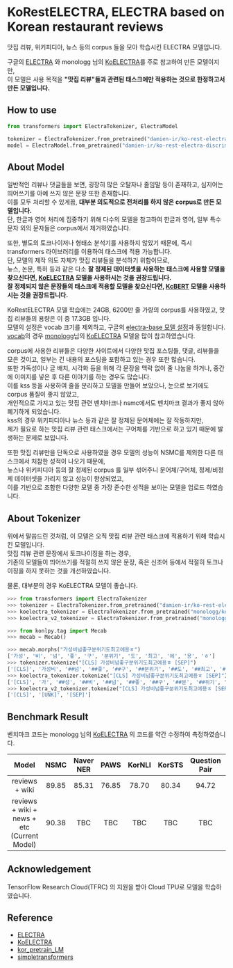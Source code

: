 # KoRestELECTRA, ELECTRA based on Korean restaurant reviews
맛집 리뷰, 위키피디아, 뉴스 등의 corpus 들을 모아 학습시킨 ELECTRA 모델입니다.

구글의 [ELECTRA](https://github.com/google-research/electra) 와 monologg 님의 [KoELECTRA](https://github.com/monologg/KoELECTRA)를 주로 참고하여 만든 모델이지만,<br>
이 모델은 사용 목적을 **"맛집 리뷰"들과 관련된 태스크에만 적용하는 것으로 한정하고서 만든 모델입니다.**<br>

## How to use
```python
from transformers import ElectraTokenizer, ElectraModel

tokenizer = ElectraTokenizer.from_pretrained("damien-ir/ko-rest-electra-discriminator")
model = ElectraModel.from_pretrained("damien-ir/ko-rest-electra-discriminator")
```

## About Model
일반적인 리뷰나 댓글들을 보면, 굉장히 많은 오탈자나 줄임말 등이 존재하고, 심지어는 띄어쓰기를 아예 쓰지 않은 문장 또한 존재합니다.<br>
이를 모두 처리할 수 있게끔, **대부분 의도적으로 전처리를 하지 않은 corpus로 만든 모델입니다.**<br>
단, 한글과 영어 처리에 집중하기 위해 다수의 모델을 참고하여 한글과 영어, 일부 특수문자 외의 문자들은 corpus에서 제거하였습니다.

또한, 별도의 토크나이저나 형태소 분석기를 사용하지 않았기 때문에, 즉시 transformers 라이브러리를 이용하여 태스크에 적용 가능합니다.<br>
단, 모델의 제작 의도 자체가 맛집 리뷰들을 분석하기 위함이므로,<br>
뉴스, 논문, 특허 등과 같은 다소 **잘 정제된 데이터셋을 사용하는 태스크에 사용할 모델을 찾으신다면, [KoELECTRA](https://github.com/monologg/KoELECTRA) 모델을 사용하시는 것을 권장드립니다.**<br>
**잘 정제되지 않은 문장들의 태스크에 적용할 모델을 찾으신다면, [KcBERT](https://github.com/Beomi/KcBERT) 모델을 사용하시는 것을 권장드립니다.**

KoRestELECTRA 모델 학습에는 24GB, 6200만 줄 가량의 corpus를 사용하였고, 맛집 리뷰들의 용량은 이 중 17.3GB 입니다.<br>
모델의 설정은 vocab 크기를 제외하고, 구글의 [electra-base 모델 설정](https://s3.amazonaws.com/models.huggingface.co/bert/google/electra-base-discriminator/config.json)과 동일합니다.<br>
[vocab](https://cdn.huggingface.co/damien-ir/ko-rest-electra-discriminator/vocab.txt)의 경우 [monologg](https://github.com/monologg)님의 [KoELECTRA](https://github.com/monologg/KoELECTRA) 모델을 많이 참고하였습니다.

corpus에 사용한 리뷰들은 다양한 사이트에서 다양한 맛집 포스팅들, 댓글, 리뷰들을 모은 것이고, 일부는 긴 내용의 포스팅을 포함하고 있는 경우 또한 많습니다.<br>
또한 가독성이나 글 배치, 시각화 등을 위해 각 문장을 맥락 없이 줄 나눔을 하거나, 중간에 이미지를 넣은 후 다른 이야기를 하는 경우도 많습니다.<br>
이를 kss 등을 사용하여 줄을 분리하고 모델을 만들어 보았으나, 눈으로 보기에도 corpus 품질이 좋지 않았고,<br>
개인적으로 가지고 있는 맛집 관련 벤치마크나 nsmc에서도 벤치마크 결과가 좋지 않아 폐기하게 되었습니다.<br>
kss의 경우 위키피디아나 뉴스 등과 같은 잘 정제된 문어체에는 잘 작동하지만,<br>
제가 필요로 하는 맛집 리뷰 관련 태스크에서는 구어체를 기반으로 하고 있기 때문에 발생하는 문제로 보입니다.

또한 맛집 리뷰만을 단독으로 사용하였을 경우 모델의 성능이 NSMC를 제외한 다른 태스크에서 처참한 성적이 나오기 때문에,<br>
뉴스나 위키피디아 등의 잘 정제된 corpus 를 일부 섞어주니 문어체/구어체, 정제/비정제 데이터셋을 가리지 않고 성능이 향상되었고,<br>
이를 기반으로 조합한 다양한 모델 중 가장 준수한 성적을 보이는 모델을 업로드 하였습니다.

## About Tokenizer
위에서 말씀드린 것처럼, 이 모델은 오직 맛집 리뷰 관련 태스크에 적용하기 위해 학습시킨 모델입니다.<br>
맛집 리뷰 관련 문장에서 토크나이징을 하는 경우,<br>
기존의 모델들이 띄어쓰기를 적절히 쓰지 않은 문장, 혹은 신조어 등에서 적절히 토크나이징을 하지 못하는 것을 개선하였습니다.

물론, 대부분의 경우 KoELECTRA 모델이 좋습니다.

```python
>>> from transformers import ElectraTokenizer
>>> tokenizer = ElectraTokenizer.from_pretrained("damien-ir/ko-rest-electra-discriminator")
>>> koelectra_tokenizer = ElectraTokenizer.from_pretrained("monologg/koelectra-base-discriminator")
>>> koelectra_v2_tokenizer = ElectraTokenizer.from_pretrained("monologg/koelectra-base-v2-discriminator")

>>> from konlpy.tag import Mecab
>>> mecab = Mecab()

>>> mecab.morphs("가성비넘좋구분위기도최고에용ㅎ")
['가성', '비', '넘', '좋', '구', '분위기', '도', '최고', '에', '용', 'ㅎ']
>>> tokenizer.tokenize("[CLS] 가성비넘좋구분위기도최고에용ㅎ [SEP]")
['[CLS]', '가성비', '##넘', '##좋', '##구', '##분위기', '##도', '##최고', '##에용', '##ㅎ', '[SEP]']
>>> koelectra_tokenizer.tokenize("[CLS] 가성비넘좋구분위기도최고에용ㅎ [SEP]")
['[CLS]', '가', '##성', '##비', '##넘', '##좋', '##구', '##분', '##위기', '##도', '##최', '##고에', '##용', '##ㅎ', '[SEP]']
>>> koelectra_v2_tokenizer.tokenize("[CLS] 가성비넘좋구분위기도최고에용ㅎ [SEP]")
['[CLS]', '[UNK]', '[SEP]']
```

## Benchmark Result
벤치마크 코드는 monologg 님의 [KoELECTRA](https://github.com/monologg/KoELECTRA/tree/master/finetune) 의 코드를 약간 수정하여 측정하였습니다.

| Model | NSMC | Naver NER | PAWS | KorNLI | KorSTS | Question Pair | KorQuad |
|:---:|:---:|:---:|:---:|:---:|:---:|:---:|:---:|
| reviews + wiki | 89.85 | 85.31 | 76.85 | 78.70 | 80.34 | 94.72  | 64.09 / 87.98 |
| reviews + wiki + news + etc<br>(Current Model) | 90.38 | TBC | TBC | TBC | TBC | TBC | TBC |

## Acknowledgement
TensorFlow Research Cloud(TFRC) 의 지원을 받아 Cloud TPU로 모델을 학습하였습니다.<br>

## Reference
- [ELECTRA](https://github.com/google-research/electra)
- [KoELECTRA](https://github.com/monologg/KoELECTRA)
- [kor_pretrain_LM](https://github.com/enlipleai/kor_pretrain_LM)
- [simpletransformers](https://github.com/ThilinaRajapakse/simpletransformers)
